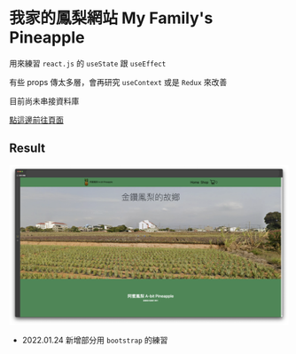 # 我家的鳳梨網站 My Family's Pineapple #

用來練習 `react.js` 的 `useState` 跟 `useEffect`

有些 props 傳太多層，會再研究 `useContext` 或是 `Redux` 來改善

目前尚未串接資料庫

[點這邊前往頁面](https://yoyutw.github.io/shopping-cart/)

## Result

![homepage](./demo.png)

* 2022.01.24 新增部分用 `bootstrap` 的練習
